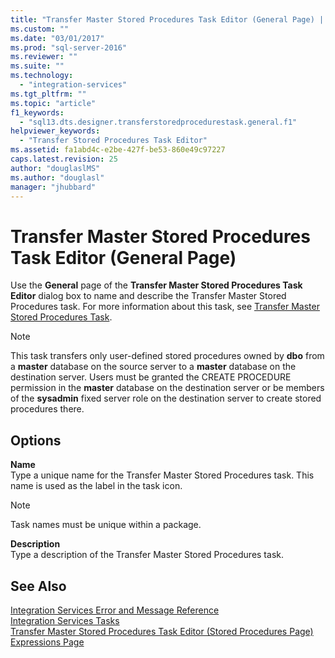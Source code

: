 ```yaml
---
title: "Transfer Master Stored Procedures Task Editor (General Page) | Microsoft Docs"
ms.custom: ""
ms.date: "03/01/2017"
ms.prod: "sql-server-2016"
ms.reviewer: ""
ms.suite: ""
ms.technology: 
  - "integration-services"
ms.tgt_pltfrm: ""
ms.topic: "article"
f1_keywords: 
  - "sql13.dts.designer.transferstoredprocedurestask.general.f1"
helpviewer_keywords: 
  - "Transfer Stored Procedures Task Editor"
ms.assetid: fa1abd4c-e2be-427f-be53-860e49c97227
caps.latest.revision: 25
author: "douglaslMS"
ms.author: "douglasl"
manager: "jhubbard"
---
```

# Transfer Master Stored Procedures Task Editor (General Page)
  Use the **General** page of the **Transfer Master Stored Procedures Task Editor** dialog box to name and describe the Transfer Master Stored Procedures task. For more information about this task, see [Transfer Master Stored Procedures Task](../../integration-services/control-flow/transfer-master-stored-procedures-task.md).  
  
> [!NOTE]  
>  This task transfers only user-defined stored procedures owned by **dbo** from a **master** database on the source server to a **master** database on the destination server. Users must be granted the CREATE PROCEDURE permission in the **master** database on the destination server or be members of the **sysadmin** fixed server role on the destination server to create stored procedures there.  
  
## Options  
 **Name**  
 Type a unique name for the Transfer Master Stored Procedures task. This name is used as the label in the task icon.  
  
> [!NOTE]  
>  Task names must be unique within a package.  
  
 **Description**  
 Type a description of the Transfer Master Stored Procedures task.  
  
## See Also  
 [Integration Services Error and Message Reference](../../integration-services/integration-services-error-and-message-reference.md)   
 [Integration Services Tasks](../../integration-services/control-flow/integration-services-tasks.md)   
 [Transfer Master Stored Procedures Task Editor &#40;Stored Procedures Page&#41;](../../integration-services/control-flow/transfer-master-stored-procedures-task-editor-stored-procedures-page.md)   
 [Expressions Page](../../integration-services/expressions/expressions-page.md)  
  
  